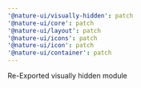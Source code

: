 ```yaml
---
'@nature-ui/visually-hidden': patch
'@nature-ui/core': patch
'@nature-ui/layout': patch
'@nature-ui/icons': patch
'@nature-ui/icon': patch
'@nature-ui/container': patch
---
```


Re-Exported visually hidden module
